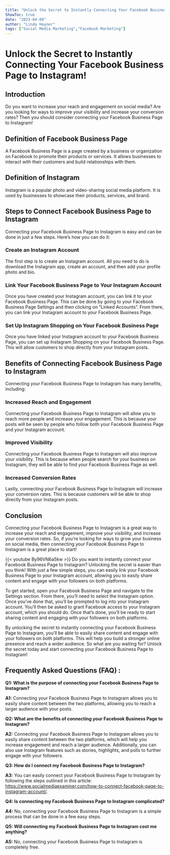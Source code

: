 ```yaml
---
title: "Unlock the Secret to Instantly Connecting Your Facebook Business Page to Instagram!"
ShowToc: true 
date: "2023-04-09"
author: "Linda Hayner" 
tags: ["Social Media Marketing","Facebook Marketing"]
---
```

# Unlock the Secret to Instantly Connecting Your Facebook Business Page to Instagram!

## Introduction

Do you want to increase your reach and engagement on social media? Are you looking for ways to improve your visibility and increase your conversion rates? Then you should consider connecting your Facebook Business Page to Instagram! 

## Definition of Facebook Business Page

A Facebook Business Page is a page created by a business or organization on Facebook to promote their products or services. It allows businesses to interact with their customers and build relationships with them.

## Definition of Instagram

Instagram is a popular photo and video-sharing social media platform. It is used by businesses to showcase their products, services, and brand.

## Steps to Connect Facebook Business Page to Instagram

Connecting your Facebook Business Page to Instagram is easy and can be done in just a few steps. Here’s how you can do it:

### Create an Instagram Account

The first step is to create an Instagram account. All you need to do is download the Instagram app, create an account, and then add your profile photo and bio.

### Link Your Facebook Business Page to Your Instagram Account

Once you have created your Instagram account, you can link it to your Facebook Business Page. This can be done by going to your Facebook Business Page Settings and then clicking on “Linked Accounts”. From there, you can link your Instagram account to your Facebook Business Page.

### Set Up Instagram Shopping on Your Facebook Business Page

Once you have linked your Instagram account to your Facebook Business Page, you can set up Instagram Shopping on your Facebook Business Page. This will allow customers to shop directly from your Instagram posts.

## Benefits of Connecting Facebook Business Page to Instagram

Connecting your Facebook Business Page to Instagram has many benefits, including:

### Increased Reach and Engagement

Connecting your Facebook Business Page to Instagram will allow you to reach more people and increase your engagement. This is because your posts will be seen by people who follow both your Facebook Business Page and your Instagram account.

### Improved Visibility

Connecting your Facebook Business Page to Instagram will also improve your visibility. This is because when people search for your business on Instagram, they will be able to find your Facebook Business Page as well.

### Increased Conversion Rates

Lastly, connecting your Facebook Business Page to Instagram will increase your conversion rates. This is because customers will be able to shop directly from your Instagram posts.

## Conclusion

Connecting your Facebook Business Page to Instagram is a great way to increase your reach and engagement, improve your visibility, and increase your conversion rates. So, if you’re looking for ways to grow your business on social media, then connecting your Facebook Business Page to Instagram is a great place to start!

{{< youtube By96VN6a5kw >}} 
Do you want to instantly connect your Facebook Business Page to Instagram? Unlocking the secret is easier than you think! With just a few simple steps, you can easily link your Facebook Business Page to your Instagram account, allowing you to easily share content and engage with your followers on both platforms. 

To get started, open your Facebook Business Page and navigate to the Settings section. From there, you’ll need to select the Instagram option. Once you’ve done that, you’ll be prompted to log into your Instagram account. You’ll then be asked to grant Facebook access to your Instagram account, which you should do. Once that’s done, you’ll be ready to start sharing content and engaging with your followers on both platforms. 

By unlocking the secret to instantly connecting your Facebook Business Page to Instagram, you’ll be able to easily share content and engage with your followers on both platforms. This will help you build a stronger online presence and reach a wider audience. So what are you waiting for? Unlock the secret today and start connecting your Facebook Business Page to Instagram!

## Frequently Asked Questions (FAQ) :
**Q1: What is the purpose of connecting your Facebook Business Page to Instagram?**

**A1:** Connecting your Facebook Business Page to Instagram allows you to easily share content between the two platforms, allowing you to reach a larger audience with your posts.

**Q2: What are the benefits of connecting your Facebook Business Page to Instagram?**

**A2:** Connecting your Facebook Business Page to Instagram allows you to easily share content between the two platforms, which will help you increase engagement and reach a larger audience. Additionally, you can also use Instagram features such as stories, highlights, and polls to further engage with your followers.

**Q3: How do I connect my Facebook Business Page to Instagram?**

**A3:** You can easily connect your Facebook Business Page to Instagram by following the steps outlined in this article: https://www.socialmediaexaminer.com/how-to-connect-facebook-page-to-instagram-account/.

**Q4: Is connecting my Facebook Business Page to Instagram complicated?**

**A4:** No, connecting your Facebook Business Page to Instagram is a simple process that can be done in a few easy steps.

**Q5: Will connecting my Facebook Business Page to Instagram cost me anything?**

**A5:** No, connecting your Facebook Business Page to Instagram is completely free.


